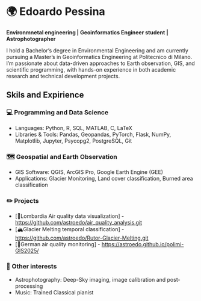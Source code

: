 # 🌍 Edoardo Pessina

**Environmnetal engineering | Geoinformatics Engineer student | Astrophotographer**

I hold a Bachelor’s degree in Environmental Engineering and am currently pursuing a Master’s in Geoinformatics Engineering at Politecnico di Milano. I’m passionate about data-driven approaches to Earth observation, GIS, and scientific programming, with hands-on experience in both academic research and technical development projects.

## Skils and Expirience 

### 💻 Programming and Data Science 
* Languages: Python, R, SQL, MATLAB, C, LaTeX
* Libraries & Tools: Pandas, Geopandas, PyTorch, Flask, NumPy, Matplotlib, Jupyter, Psycopg2, PostgreSQL, Git 

### 🗺️ Geospatial and Earth Observation
* GIS Software: QGIS, ArcGIS Pro, Google Earth Engine (GEE)
* Applications: Glacier Monitoring, Land cover classification, Burned area classification

### ✏️ Projects
* [🍃Lombardia Air quality data visualization] - https://github.com/astroedo/air_quality_analysis.git
* [🏔️Glacier Melting temporal classification] - https://github.com/astroedo/Rutor-Glacier-Melting.git
* [🍃German air quality monitoring] - https://astroedo.github.io/polimi-GIS2025/

### 🔭 Other interests
* Astrophotography: Deep-Sky imaging, image calibration and post-processing
* Music: Trained Classical pianist 
  
<!--
**astroedo/astroedo** is a ✨ _special_ ✨ repository because its `README.md` (this file) appears on your GitHub profile.
